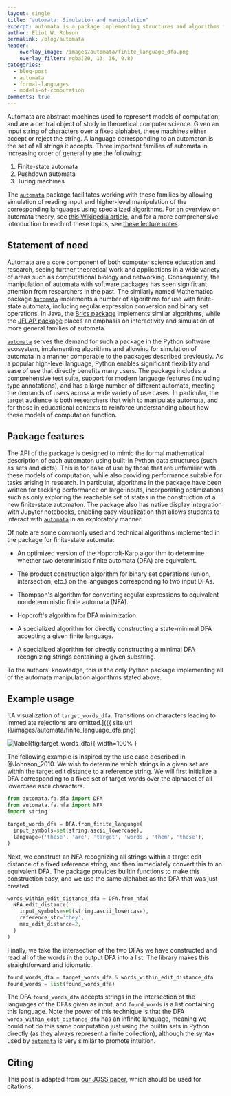 ```yaml
---
layout: single
title: "automata: Simulation and manipulation"
excerpt: automata is a package implementing structures and algorithms for manipulating finite automata, pushdown automata, and Turing machines, that was recently accepted into the pyOpenSci ecosystem.
author: Eliot W. Robson
permalink: /blog/automata
header:
    overlay_image: /images/automata/finite_language_dfa.png
    overlay_filter: rgba(20, 13, 36, 0.8)
categories:
  - blog-post
  - automata
  - formal-languages
  - models-of-computation
comments: true
---
```



Automata are abstract machines used to represent models of computation, and are a central object of study in theoretical computer science. Given an input string of characters over a fixed alphabet, these machines either accept or reject the string. A language corresponding to an automaton is
the set of all strings it accepts. Three important families of automata in increasing order of generality are the following:

1. Finite-state automata
2. Pushdown automata
3. Turing machines

The [`automata`](https://caleb531.github.io/automata/) package facilitates working with these families by allowing simulation of reading input and higher-level manipulation
of the corresponding languages using specialized algorithms. For an overview on automata theory, see [this Wikipedia article](https://en.wikipedia.org/wiki/Automata_theory), and
for a more comprehensive introduction to each of these topics, see [these lecture notes](https://jeffe.cs.illinois.edu/teaching/algorithms/#models).

## Statement of need

Automata are a core component of both computer science education and research, seeing further theoretical work
and applications in a wide variety of areas such as computational biology and networking.
Consequently, the manipulation of automata with software packages has seen significant attention from
researchers in the past. The similarly named Mathematica package [`Automata`](https://www.cs.cmu.edu/~sutner/automata.html) implements a number of
algorithms for use with finite-state automata, including regular expression conversion and binary set operations.
In Java, the [Brics package](https://www.brics.dk/automaton/) implements similar algorithms, while the [JFLAP package](https://www.jflap.org/) places an emphasis
on interactivity and simulation of more general families of automata.

[`automata`](https://caleb531.github.io/automata/) serves the demand for such a package in the Python software ecosystem, implementing algorithms and allowing for
simulation of automata in a manner comparable to the packages described previously. As a popular high-level language, Python enables
significant flexibility and ease of use that directly benefits many users. The package includes a comprehensive test suite,
support for modern language features (including type annotations), and has a large number of different automata,
meeting the demands of users across a wide variety of use cases. In particular, the target audience
is both researchers that wish to manipulate automata, and for those in educational contexts to reinforce understanding about how these
models of computation function.

## Package features

The API of the package is designed to mimic the formal mathematical description of each automaton using built-in Python data structures
(such as sets and dicts). This is for ease of use by those that are unfamiliar with these models of computation, while also providing performance
suitable for tasks arising in research. In particular, algorithms in the package have been written for tackling
performance on large inputs, incorporating optimizations such as only exploring the reachable set of states
in the construction of a new finite-state automaton. The package also has native display integration with Jupyter
notebooks, enabling easy visualization that allows students to interact with [`automata`](https://caleb531.github.io/automata/) in an exploratory manner.

Of note are some commonly used and technical algorithms implemented in the package for finite-state automata:

- An optimized version of the Hopcroft-Karp algorithm to determine whether two deterministic finite automata (DFA) are equivalent.

- The product construction algorithm for binary set operations (union, intersection, etc.) on the languages corresponding to two input DFAs.

- Thompson's algorithm for converting regular expressions to equivalent nondeterministic finite automata (NFA).

- Hopcroft's algorithm for DFA minimization.

- A specialized algorithm for directly constructing a state-minimal DFA accepting a given finite language.

- A specialized algorithm for directly constructing a minimal DFA recognizing strings containing a given substring.

To the authors' knowledge, this is the only Python package implementing all of the automata manipulation algorithms stated above.

## Example usage

![A visualization of `target_words_dfa`. Transitions on characters leading to immediate rejections are omitted.]({{ site.url }}/images/automata/finite_language_dfa.png)

![\label{fig:target_words_dfa}](finite_language_dfa.png){ width=100% }

The following example is inspired by the use case described in @Johnson_2010.
We wish to determine which strings in a given set are within the target edit distance
to a reference string. We will first initialize a DFA corresponding to a fixed set of target words
over the alphabet of all lowercase ascii characters.

```python
from automata.fa.dfa import DFA
from automata.fa.nfa import NFA
import string

target_words_dfa = DFA.from_finite_language(
  input_symbols=set(string.ascii_lowercase),
  language={'these', 'are', 'target', 'words', 'them', 'those'},
)
```

Next, we construct an NFA recognizing all strings within a target edit distance of a fixed
reference string, and then immediately convert this to an equivalent DFA. The package provides
builtin functions to make this construction easy, and we use the same alphabet as the DFA that was just created.

```python
words_within_edit_distance_dfa = DFA.from_nfa(
  NFA.edit_distance(
    input_symbols=set(string.ascii_lowercase),
    reference_str='they',
    max_edit_distance=2,
  )
)
```

Finally, we take the intersection of the two DFAs we have constructed and read all of
the words in the output DFA into a list. The library makes this straightforward and idiomatic.

```python
found_words_dfa = target_words_dfa & words_within_edit_distance_dfa
found_words = list(found_words_dfa)
```

The DFA `found_words_dfa` accepts strings in the intersection of the languages of the
DFAs given as input, and `found_words` is a list containing this language. Note the power of this
technique is that the DFA `words_within_edit_distance_dfa`
has an infinite language, meaning we could not do this same computation just using the builtin
sets in Python directly (as they always represent a finite collection), although the
syntax used by [`automata`](https://caleb531.github.io/automata/) is very similar to promote intuition.

## Citing

This post is adapted from [our JOSS paper](https://joss.theoj.org/papers/10.21105/joss.05759), which should be used for citations.
